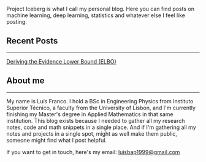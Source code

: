 Project Iceberg is what I call my personal blog. Here you can find posts on machine learning, deep learning, statistics and whatever else I feel like posting.


## Recent Posts
---

[Deriving the Evidence Lower Bound (ELBO)](./posts/elbo_derivation.html)


## About me
---
My name is Luís Franco. I hold a BSc in Engineering Physics from Instituto Superior Técnico, a faculty from the University of Lisbon, and I'm currently finishing my Master's degree in Applied Mathematics in that same institution. This blog exists because I needed to gather all my research notes, code and math snippets in a single place. And if I'm gathering all my notes and projects in a single spot, might as well make them public, someone might find what I post helpful.

If you want to get in touch, here's my email: luisbap1999@gmail.com